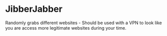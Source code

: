 # JibberJabber
Randomly grabs different websites - Should be used with a VPN to look like you are access more legitimate websites during your time.
